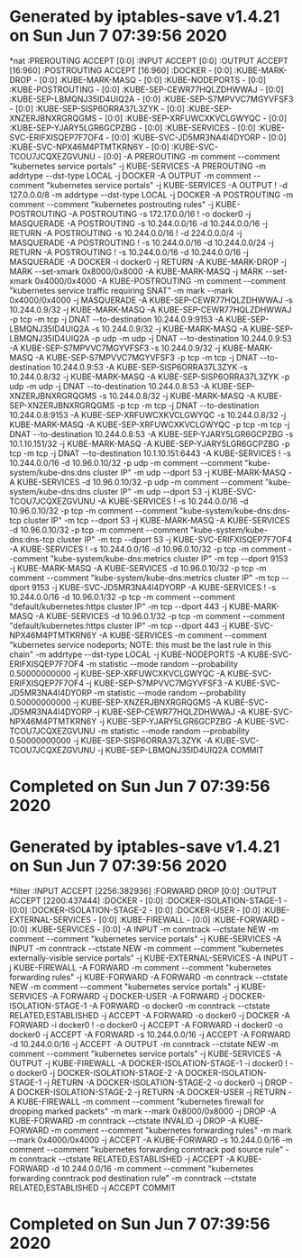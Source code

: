 # Generated by iptables-save v1.4.21 on Sun Jun  7 07:39:56 2020
*nat
:PREROUTING ACCEPT [0:0]
:INPUT ACCEPT [0:0]
:OUTPUT ACCEPT [16:960]
:POSTROUTING ACCEPT [16:960]
:DOCKER - [0:0]
:KUBE-MARK-DROP - [0:0]
:KUBE-MARK-MASQ - [0:0]
:KUBE-NODEPORTS - [0:0]
:KUBE-POSTROUTING - [0:0]
:KUBE-SEP-CEWR77HQLZDHWWAJ - [0:0]
:KUBE-SEP-LBMQNJ35ID4UIQ2A - [0:0]
:KUBE-SEP-S7MPVVC7MGYVFSF3 - [0:0]
:KUBE-SEP-SISP6ORRA37L3ZYK - [0:0]
:KUBE-SEP-XNZERJBNXRGRQGMS - [0:0]
:KUBE-SEP-XRFUWCXKVCLGWYQC - [0:0]
:KUBE-SEP-YJARY5LGR6GCPZBG - [0:0]
:KUBE-SERVICES - [0:0]
:KUBE-SVC-ERIFXISQEP7F7OF4 - [0:0]
:KUBE-SVC-JD5MR3NA4I4DYORP - [0:0]
:KUBE-SVC-NPX46M4PTMTKRN6Y - [0:0]
:KUBE-SVC-TCOU7JCQXEZGVUNU - [0:0]
-A PREROUTING -m comment --comment "kubernetes service portals" -j KUBE-SERVICES
-A PREROUTING -m addrtype --dst-type LOCAL -j DOCKER
-A OUTPUT -m comment --comment "kubernetes service portals" -j KUBE-SERVICES
-A OUTPUT ! -d 127.0.0.0/8 -m addrtype --dst-type LOCAL -j DOCKER
-A POSTROUTING -m comment --comment "kubernetes postrouting rules" -j KUBE-POSTROUTING
-A POSTROUTING -s 172.17.0.0/16 ! -o docker0 -j MASQUERADE
-A POSTROUTING -s 10.244.0.0/16 -d 10.244.0.0/16 -j RETURN
-A POSTROUTING -s 10.244.0.0/16 ! -d 224.0.0.0/4 -j MASQUERADE
-A POSTROUTING ! -s 10.244.0.0/16 -d 10.244.0.0/24 -j RETURN
-A POSTROUTING ! -s 10.244.0.0/16 -d 10.244.0.0/16 -j MASQUERADE
-A DOCKER -i docker0 -j RETURN
-A KUBE-MARK-DROP -j MARK --set-xmark 0x8000/0x8000
-A KUBE-MARK-MASQ -j MARK --set-xmark 0x4000/0x4000
-A KUBE-POSTROUTING -m comment --comment "kubernetes service traffic requiring SNAT" -m mark --mark 0x4000/0x4000 -j MASQUERADE
-A KUBE-SEP-CEWR77HQLZDHWWAJ -s 10.244.0.9/32 -j KUBE-MARK-MASQ
-A KUBE-SEP-CEWR77HQLZDHWWAJ -p tcp -m tcp -j DNAT --to-destination 10.244.0.9:9153
-A KUBE-SEP-LBMQNJ35ID4UIQ2A -s 10.244.0.9/32 -j KUBE-MARK-MASQ
-A KUBE-SEP-LBMQNJ35ID4UIQ2A -p udp -m udp -j DNAT --to-destination 10.244.0.9:53
-A KUBE-SEP-S7MPVVC7MGYVFSF3 -s 10.244.0.9/32 -j KUBE-MARK-MASQ
-A KUBE-SEP-S7MPVVC7MGYVFSF3 -p tcp -m tcp -j DNAT --to-destination 10.244.0.9:53
-A KUBE-SEP-SISP6ORRA37L3ZYK -s 10.244.0.8/32 -j KUBE-MARK-MASQ
-A KUBE-SEP-SISP6ORRA37L3ZYK -p udp -m udp -j DNAT --to-destination 10.244.0.8:53
-A KUBE-SEP-XNZERJBNXRGRQGMS -s 10.244.0.8/32 -j KUBE-MARK-MASQ
-A KUBE-SEP-XNZERJBNXRGRQGMS -p tcp -m tcp -j DNAT --to-destination 10.244.0.8:9153
-A KUBE-SEP-XRFUWCXKVCLGWYQC -s 10.244.0.8/32 -j KUBE-MARK-MASQ
-A KUBE-SEP-XRFUWCXKVCLGWYQC -p tcp -m tcp -j DNAT --to-destination 10.244.0.8:53
-A KUBE-SEP-YJARY5LGR6GCPZBG -s 10.1.10.151/32 -j KUBE-MARK-MASQ
-A KUBE-SEP-YJARY5LGR6GCPZBG -p tcp -m tcp -j DNAT --to-destination 10.1.10.151:6443
-A KUBE-SERVICES ! -s 10.244.0.0/16 -d 10.96.0.10/32 -p udp -m comment --comment "kube-system/kube-dns:dns cluster IP" -m udp --dport 53 -j KUBE-MARK-MASQ
-A KUBE-SERVICES -d 10.96.0.10/32 -p udp -m comment --comment "kube-system/kube-dns:dns cluster IP" -m udp --dport 53 -j KUBE-SVC-TCOU7JCQXEZGVUNU
-A KUBE-SERVICES ! -s 10.244.0.0/16 -d 10.96.0.10/32 -p tcp -m comment --comment "kube-system/kube-dns:dns-tcp cluster IP" -m tcp --dport 53 -j KUBE-MARK-MASQ
-A KUBE-SERVICES -d 10.96.0.10/32 -p tcp -m comment --comment "kube-system/kube-dns:dns-tcp cluster IP" -m tcp --dport 53 -j KUBE-SVC-ERIFXISQEP7F7OF4
-A KUBE-SERVICES ! -s 10.244.0.0/16 -d 10.96.0.10/32 -p tcp -m comment --comment "kube-system/kube-dns:metrics cluster IP" -m tcp --dport 9153 -j KUBE-MARK-MASQ
-A KUBE-SERVICES -d 10.96.0.10/32 -p tcp -m comment --comment "kube-system/kube-dns:metrics cluster IP" -m tcp --dport 9153 -j KUBE-SVC-JD5MR3NA4I4DYORP
-A KUBE-SERVICES ! -s 10.244.0.0/16 -d 10.96.0.1/32 -p tcp -m comment --comment "default/kubernetes:https cluster IP" -m tcp --dport 443 -j KUBE-MARK-MASQ
-A KUBE-SERVICES -d 10.96.0.1/32 -p tcp -m comment --comment "default/kubernetes:https cluster IP" -m tcp --dport 443 -j KUBE-SVC-NPX46M4PTMTKRN6Y
-A KUBE-SERVICES -m comment --comment "kubernetes service nodeports; NOTE: this must be the last rule in this chain" -m addrtype --dst-type LOCAL -j KUBE-NODEPORTS
-A KUBE-SVC-ERIFXISQEP7F7OF4 -m statistic --mode random --probability 0.50000000000 -j KUBE-SEP-XRFUWCXKVCLGWYQC
-A KUBE-SVC-ERIFXISQEP7F7OF4 -j KUBE-SEP-S7MPVVC7MGYVFSF3
-A KUBE-SVC-JD5MR3NA4I4DYORP -m statistic --mode random --probability 0.50000000000 -j KUBE-SEP-XNZERJBNXRGRQGMS
-A KUBE-SVC-JD5MR3NA4I4DYORP -j KUBE-SEP-CEWR77HQLZDHWWAJ
-A KUBE-SVC-NPX46M4PTMTKRN6Y -j KUBE-SEP-YJARY5LGR6GCPZBG
-A KUBE-SVC-TCOU7JCQXEZGVUNU -m statistic --mode random --probability 0.50000000000 -j KUBE-SEP-SISP6ORRA37L3ZYK
-A KUBE-SVC-TCOU7JCQXEZGVUNU -j KUBE-SEP-LBMQNJ35ID4UIQ2A
COMMIT
# Completed on Sun Jun  7 07:39:56 2020
# Generated by iptables-save v1.4.21 on Sun Jun  7 07:39:56 2020
*filter
:INPUT ACCEPT [2256:382936]
:FORWARD DROP [0:0]
:OUTPUT ACCEPT [2200:437444]
:DOCKER - [0:0]
:DOCKER-ISOLATION-STAGE-1 - [0:0]
:DOCKER-ISOLATION-STAGE-2 - [0:0]
:DOCKER-USER - [0:0]
:KUBE-EXTERNAL-SERVICES - [0:0]
:KUBE-FIREWALL - [0:0]
:KUBE-FORWARD - [0:0]
:KUBE-SERVICES - [0:0]
-A INPUT -m conntrack --ctstate NEW -m comment --comment "kubernetes service portals" -j KUBE-SERVICES
-A INPUT -m conntrack --ctstate NEW -m comment --comment "kubernetes externally-visible service portals" -j KUBE-EXTERNAL-SERVICES
-A INPUT -j KUBE-FIREWALL
-A FORWARD -m comment --comment "kubernetes forwarding rules" -j KUBE-FORWARD
-A FORWARD -m conntrack --ctstate NEW -m comment --comment "kubernetes service portals" -j KUBE-SERVICES
-A FORWARD -j DOCKER-USER
-A FORWARD -j DOCKER-ISOLATION-STAGE-1
-A FORWARD -o docker0 -m conntrack --ctstate RELATED,ESTABLISHED -j ACCEPT
-A FORWARD -o docker0 -j DOCKER
-A FORWARD -i docker0 ! -o docker0 -j ACCEPT
-A FORWARD -i docker0 -o docker0 -j ACCEPT
-A FORWARD -s 10.244.0.0/16 -j ACCEPT
-A FORWARD -d 10.244.0.0/16 -j ACCEPT
-A OUTPUT -m conntrack --ctstate NEW -m comment --comment "kubernetes service portals" -j KUBE-SERVICES
-A OUTPUT -j KUBE-FIREWALL
-A DOCKER-ISOLATION-STAGE-1 -i docker0 ! -o docker0 -j DOCKER-ISOLATION-STAGE-2
-A DOCKER-ISOLATION-STAGE-1 -j RETURN
-A DOCKER-ISOLATION-STAGE-2 -o docker0 -j DROP
-A DOCKER-ISOLATION-STAGE-2 -j RETURN
-A DOCKER-USER -j RETURN
-A KUBE-FIREWALL -m comment --comment "kubernetes firewall for dropping marked packets" -m mark --mark 0x8000/0x8000 -j DROP
-A KUBE-FORWARD -m conntrack --ctstate INVALID -j DROP
-A KUBE-FORWARD -m comment --comment "kubernetes forwarding rules" -m mark --mark 0x4000/0x4000 -j ACCEPT
-A KUBE-FORWARD -s 10.244.0.0/16 -m comment --comment "kubernetes forwarding conntrack pod source rule" -m conntrack --ctstate RELATED,ESTABLISHED -j ACCEPT
-A KUBE-FORWARD -d 10.244.0.0/16 -m comment --comment "kubernetes forwarding conntrack pod destination rule" -m conntrack --ctstate RELATED,ESTABLISHED -j ACCEPT
COMMIT
# Completed on Sun Jun  7 07:39:56 2020
